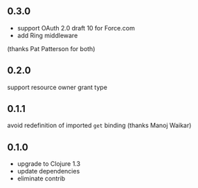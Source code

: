 ## 0.3.0

* support OAuth 2.0 draft 10 for Force.com
* add Ring middleware

(thanks Pat Patterson for both)

## 0.2.0

support resource owner grant type

## 0.1.1

avoid redefinition of imported `get` binding (thanks Manoj Waikar)

## 0.1.0

* upgrade to Clojure 1.3
* update dependencies
* eliminate contrib
